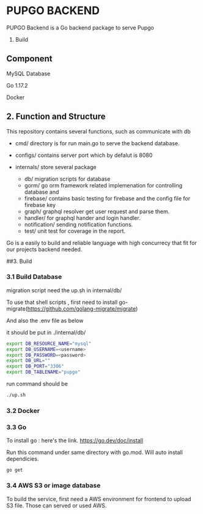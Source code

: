 # PUPGO BACKEND

PUPGO Backend is a Go backend package to serve Pupgo



1. Build 

## Component

MySQL Database

Go 1.17.2

Docker



## 2. Function and Structure

This repository contains several functions, such as communicate with db



- cmd/ directory is for run main.go to serve the backend database.

- configs/ contains server port which by defalut is 8080
- internals/ store several package
  - db/  migration scripts for database
  - gorm/ go orm framework related implemenation for controlling database and
  - firebase/ contains basic testing for firebase and the config file for firebase key
  - graph/  graphql resolver get user request and parse them.
  - handler/ for graphql hander and login handler.
  - notification/ sending notification functions.
  - test/ unit test for coverage in the report.





Go is a easily to build and reliable language with high concurrecy that fit for our projects backend needed.



##3. Build

### 3.1 Build Database



migration script need the up.sh in internal/db/

To use that shell scripts , first need to install go-migrate(https://github.com/golang-migrate/migrate) 

And also the .env file as below

it should be put in ./internal/db/

```bash
export DB_RESOURCE_NAME="mysql"
export DB_USERNAME=<username>
export DB_PASSWORD=<password>
export DB_URL=""
export DB_PORT="3306"
export DB_TABLENAME="pupgo"
```

run command should be 

```sh
./up.sh
```



### 3.2 Docker



### 3.3 Go

To install go : here's the link. https://go.dev/doc/install



Run this command under same directory with go.mod. Will auto install dependicies.

```shell
go get
```



### 3.4 AWS S3 or image database

To build the service, first need a AWS environment for frontend to upload S3 file. Those can served or used AWS.






